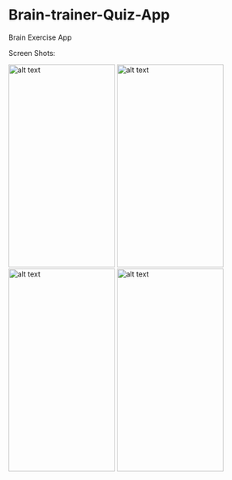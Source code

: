 # Brain-trainer-Quiz-App
Brain Exercise App

Screen Shots:

<img src="https://user-images.githubusercontent.com/59495320/107072554-3e5b5000-680c-11eb-8000-27c8083ebba7.jpeg" alt="alt text" width="210" height="400">    <img src="https://user-images.githubusercontent.com/59495320/107072590-43b89a80-680c-11eb-9786-0803721f0abf.jpeg" alt="alt text" width="210" height="400">    <img src="https://user-images.githubusercontent.com/59495320/107072599-45825e00-680c-11eb-8950-af3b47d9819b.jpeg" alt="alt text" width="210" height="400">   <img src="https://user-images.githubusercontent.com/59495320/107073336-3fd94800-680d-11eb-9ce8-7c10001fec8e.jpeg" alt="alt text" width="210" height="400">
